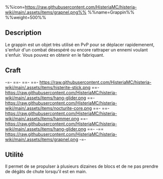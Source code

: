 %%icon=https://raw.githubusercontent.com/HisteriaMC/histeria-wiki/main/.assets/items/grapnel.png%%
%%name=Grappin%%
%%weight=500%%

## Description
Le grappin est un objet très utilisé en PvP pour se déplacer rapidemenent, s'enfuir d'un combat désespéré ou encore rattraper un ennemi voulant s'enfuir. Vous pouvez en obtenir en le fabriquant.

## Craft
-=-
 ==- 
 ==- 
 ==- https://raw.githubusercontent.com/HisteriaMC/histeria-wiki/main/.assets/items/histerite-stick.png
 ==- https://raw.githubusercontent.com/HisteriaMC/histeria-wiki/main/.assets/items/hang-glider.png
 ==- https://raw.githubusercontent.com/HisteriaMC/histeria-wiki/main/.assets/items/nocturite-core.png
 ==- 
 ==- https://raw.githubusercontent.com/HisteriaMC/histeria-wiki/main/.assets/items/hammer.png
 ==- https://raw.githubusercontent.com/HisteriaMC/histeria-wiki/main/.assets/items/hang-glider.png
 ==- 
 -== https://raw.githubusercontent.com/HisteriaMC/histeria-wiki/main/.assets/items/grapnel.png
-=-

## Utilité
Il permet de se propulser à plusieurs dizaines de blocs et de ne pas prendre de dégâts de chute lorsqu'il est en main. 
